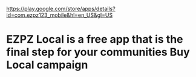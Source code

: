 https://play.google.com/store/apps/details?id=com.ezpz123_mobile&hl=en_US&gl=US

# EZPZ Local is a free app that is the final step for your communities Buy Local campaign
